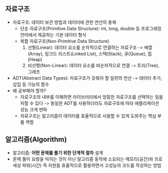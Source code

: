 ## 자료구조
- 자료구조: 데이터 보관 방법과 데이터에 관한 연산의 총체
	- 단순 자료구조(Primitive Data Structure): int, long, double 등 프로그래밍 언어에서 제공하는 기본 데이터 형식
	- 복합 자료구조(Non-Primitive Data Structure)
		1. 선형(Linear): 데이터 요소를 순차적으로 연결하는 자료구조 -> 배열(Array), 링크드 리스트(Linked List), 스택(Stack), 큐(Queue), 힙(Heap)
		2. 비선형(Non-Linear): 데이터 요소를 비순차적으로 연결 -> 트리(Tree), 그래프
- ADT(Abstract Data Types): 자료구조가 갖춰야 할 일련의 연산 -> 데이터 추가, 삽입 등 기능의 함수
- 왜 공부해야 할까?
	- 자료구조의 내부를 이해하면 라이브러리에서 엉뚱한 자료구조를 선택하는 일을 피할 수 있다 -> 동일한 ADT를 사용하더라도 자료구조에 따라 애플리케이션 성능 크게 변화
	- 자료구조는 알고리즘이 데이터를 효율적으로 사용할 수 있게 도와주는 핵심 부품 역할



## 알고리즘(Algorithm)
- 알고리즘: **어떤 문제를 풀기 위한 단계적 절차** 설계
- 문제 풀이 요령을 익히는 것이 아닌 알고리즘 동작에 소요되는 메모리(공간)와 프로세싱 파워(시간) 즉 자원을 효율적으로 활용하면서 고성능의 코드를 작성하는 방법